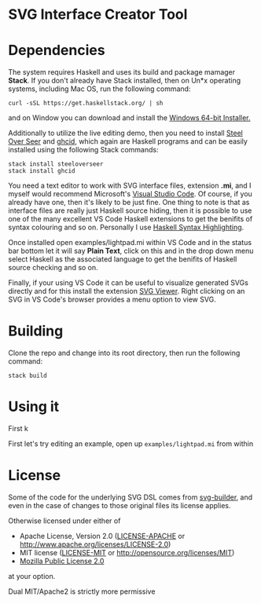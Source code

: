 # SVG Interface Creator Tool

# Dependencies 

The system requires Haskell and uses its build and package mamager **Stack**. If you don't already have Stack installed, then on  Un*x operating systems, including Mac OS, run the following command:
```
curl -sSL https://get.haskellstack.org/ | sh
```

and on Window you can download and install the [Windows 64-bit Installer.](https://get.haskellstack.org/stable/windows-x86_64-installer.exe)

Additionally to utilize the live editing demo, then you need to install [Steel Over Seer](https://github.com/mitchellwrosen/steeloverseer) and [ghcid](https://github.com/ndmitchell/ghcid), which again are Haskell programs and can be easily installed using the following Stack commands:

```
stack install steeloverseer
stack install ghcid
```

You need a text editor to work with SVG interface files, extension **.mi**, and I myself would recommend Microsoft's [Visual Studio Code](https://code.visualstudio.com/). Of course, if you already have one, then it's likely to be just fine. One thing to note is that as interface files are really just Haskell source hiding, then it is possible to use one of the many excellent VS Code Haskell extensions to get the benifits of syntax colouring and so on. Personally I use [Haskell Syntax Highlighting](https://marketplace.visualstudio.com/items?itemName=justusadam.language-haskell). 

Once installed open examples/lightpad.mi within VS Code and in the status bar bottom let it will say **Plain Text**, click on this and in the drop down menu select Haskell as the associated language to get the benifits of Haskell source checking and so on.

Finally, if your using VS Code it can be useful to visualize generated SVGs directly and for this install the extension [SVG Viewer](https://marketplace.visualstudio.com/items?itemName=cssho.vscode-svgviewer). Right clicking on an SVG in VS Code's browser provides a menu option to view SVG. 

# Building

Clone the repo and change into its root directory, then run the following command:

```
stack build
```

# Using it

First k

First let's try editing an example, open up ```examples/lightpad.mi``` from within 

# License

Some of the code for the underlying SVG DSL comes from [svg-builder](https://github.com/diagrams/svg-builder), and even in the case of changes to those original files its license applies.

Otherwise licensed under either of

 * Apache License, Version 2.0 ([LICENSE-APACHE](LICENSE-APACHE) or http://www.apache.org/licenses/LICENSE-2.0)
 * MIT license ([LICENSE-MIT](LICENSE-MIT) or http://opensource.org/licenses/MIT)
 * [Mozilla Public License 2.0](https://www.mozilla.org/en-US/MPL/2.0/)

at your option.

Dual MIT/Apache2 is strictly more permissive